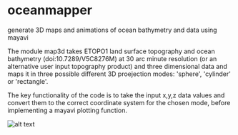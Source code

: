 # oceanmapper
generate 3D maps and animations of ocean bathymetry and data using mayavi

The module map3d takes ETOPO1 land surface topography and ocean bathymetry (doi:10.7289/V5C8276M) at 30 arc minute resolution (or an alternative user input topography product) and three dimensional data and maps it in three possible different 3D proejection modes: 'sphere', 'cylinder' or 'rectangle'.

The key functionality of the code is to take the input x,y,z data values and convert them to the correct coordinate system for the chosen mode, before implementing a mayavi plotting function. 


![alt text](https://raw.githubusercontent.com/vtamsitt/oceanmapper/master/examples/upwelling_spiral.png)
